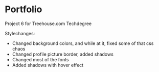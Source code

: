 # Portfolio
Project 6 for Treehouse.com Techdegree

Stylechanges:
- Changed background colors, and while at it, fixed some of that css chaos
- Changed profile picture border, added shadows
- Changed most of the fonts
- Added shadows with hover effect
